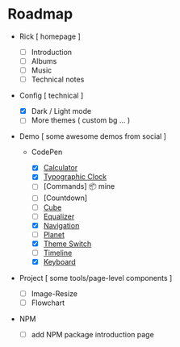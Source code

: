 # Roadmap

- Rick [ homepage ]

  - [ ] Introduction
  - [ ] Albums
  - [ ] Music
  - [ ] Technical notes

- Config [ technical ]

  - [x] Dark / Light mode
  - [ ] More themes ( custom bg ... )

- Demo [ some awesome demos from social ]

  - CodePen

    - [x] [Calculator](https://codepen.io/rickyeckhardt/pen/eYNzRQJ)
    - [x] [Typographic Clock](https://codepen.io/graphilla/pen/zEZKpN)
    - [ ] [Commands] 📦 mine
    - [ ] [Countdown]
    - [ ] [Cube](https://codepen.io/bsehovac/pen/EMyWVv)
    - [ ] [Equalizer](https://codepen.io/kunukn/pen/obJEJE)
    - [x] [Navigation](https://codepen.io/katydecorah/pen/nYLbEN)
    - [ ] [Planet](https://codepen.io/piotrkalinowski/pen/yMXomv)
    - [x] [Theme Switch](https://codepen.io/isaaclouzeiro/pen/YzRzmwQ)
    - [ ] [Timeline](https://codepen.io/knyttneve/pen/bgvmma)
    - [x] [Keyboard](https://codepen.io/jkantner/pen/ZEqKgWJ)

- Project [ some tools/page-level components ]

  - [ ] Image-Resize
  - [ ] Flowchart

- NPM

  - [ ] add NPM package introduction page
